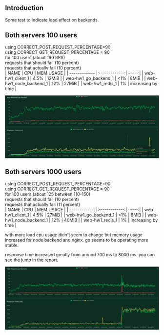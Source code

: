 ## Introduction
  Some test to indicate load effect on backends. 

## Both servers 100 users
using CORRECT_POST_REQUEST_PERCENTAGE=90 <br/>
using CORRECT_GET_REQUEST_PERCENTAGE = 90 <br/>
for 100 users (about 160 RPS) <br/>
requests that should fail (10 percent) <br/>
requests that actually fail (10 percent) <br/>
| NAME        | CPU           | MEM USAGE  |
| ------------- |:-------------:| -----:|
| web-hw1_client_1      | 4.5% | 12MiB |
| web-hw1_go_backend_1      |   <1%    |  8MiB  |
| web-hw1_node_backend_1 | 12%    |  27MiB   |
| web-hw1_redis_1 | 1%    |  increasing by time   |

![report graph image](https://github.com/mohamadaminkarami/Web-HW1/blob/main/locust/images/test_one_moderate.png)

## Both servers 1000 users
using CORRECT_POST_REQUEST_PERCENTAGE=90 <br/>
using CORRECT_GET_REQUEST_PERCENTAGE = 90 <br/>
for 100 users (about 125 between 110-150) <br/>
requests that should fail (10 percent) <br/>
requests that actually fail (11 percent) <br/>
| NAME        | CPU           | MEM USAGE  |
| ------------- |:-------------:| -----:|
| web-hw1_client_1      | 4.5% | 27MiB |
| web-hw1_go_backend_1      |   <1%    |  8MiB  |
| web-hw1_node_backend_1 | 12%    |  40MiB   |
| web-hw1_redis_1 | 1%    |  increasing by time   |

with more load cpu usage didn't seem to change but memory usage increased for node backend and nginx. go seems to be operating more stable. <br/>

response time increased greatly from around 700 ms to 8000 ms.
you can see the jump in the report.

![report graph image](https://github.com/mohamadaminkarami/Web-HW1/blob/main/locust/images/test_harder_after_moderate.png)
